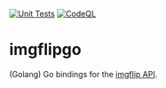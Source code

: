 [![Unit Tests](https://github.com/TannerKvarfordt/imgflipgo/actions/workflows/unit-tests.yml/badge.svg)](https://github.com/TannerKvarfordt/imgflipgo/actions/workflows/unit-tests.yml)
[![CodeQL](https://github.com/TannerKvarfordt/imgflipgo/actions/workflows/codeql-analysis.yml/badge.svg)](https://github.com/TannerKvarfordt/imgflipgo/actions/workflows/codeql-analysis.yml)

# imgflipgo

(Golang) Go bindings for the [imgflip API](https://imgflip.com/api).
